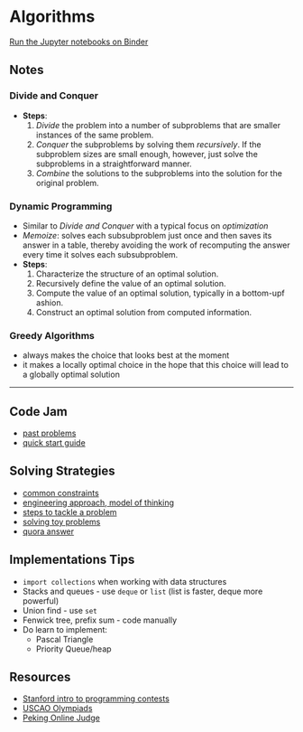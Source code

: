 # Algorithms
[Run the Jupyter notebooks on Binder](https://mybinder.org/v2/gh/elainechan/algorithms/master)

## Notes

### Divide and Conquer
- **Steps**:
	1. _Divide_ the problem into a number of subproblems that are smaller instances of the same problem.
	2. _Conquer_ the subproblems by solving them _recursively_. If the subproblem sizes are small enough, however, just solve the subproblems in a straightforward manner.
	3. _Combine_ the solutions to the subproblems into the solution for the original problem.

### Dynamic Programming
- Similar to _Divide and Conquer_ with a typical focus on _optimization_
- _Memoize_: solves each subsubproblem just once and then saves its answer in a table, thereby avoiding the work of recomputing the answer every time it solves each subsubproblem.
- **Steps**:
	1. Characterize the structure of an optimal solution.
	2. Recursively define the value of an optimal solution.
	3. Compute the value of an optimal solution, typically in a bottom-upf ashion.
	4. Construct an optimal solution from computed information.

### Greedy Algorithms
- always makes the choice that looks best at the moment
- it makes a locally optimal choice in the hope that this choice will lead to a globally optimal solution

--------
## Code Jam
- [past problems](https://code.google.com/codejam/past-contests)
- [quick start guide](https://code.google.com/codejam/resources/quickstart-guide#io-tutorial)

## Solving Strategies
- [common constraints](https://www.hiredintech.com/the-common-constraints-handout.pdf)
- [engineering approach, model of thinking](http://decuqa.tumblr.com/post/140338241671/how-does-google-evaluate-analytical-thinking)
- [steps to tackle a problem](http://www.jessicayung.com/how-to-tackle-programming-problems-google-code-jam-2017-qualification-round-problem-a/)
- [solving toy problems](https://docs.google.com/document/d/1KlU7nxRKiicGSsMN89mog06GozqfYlyh0L3DRC3WYFk/edit)
- [quora answer](https://www.quora.com/What-is-a-good-way-to-prepare-for-Google-Code-Jam)

## Implementations Tips
- `import collections` when working with data structures
- Stacks and queues - use `deque` or `list` (list is faster, deque more powerful)
- Union find - use `set`
- Fenwick tree, prefix sum - code manually
- Do learn to implement:
	- Pascal Triangle
	- Priority Queue/heap

## Resources
- [Stanford intro to programming contests](http://web.stanford.edu/class/cs97si/)
- [USCAO Olympiads](http://train.usaco.org/usacogate?a=e2IlxKa7a9I)
- [Peking Online Judge](http://poj.org/)
